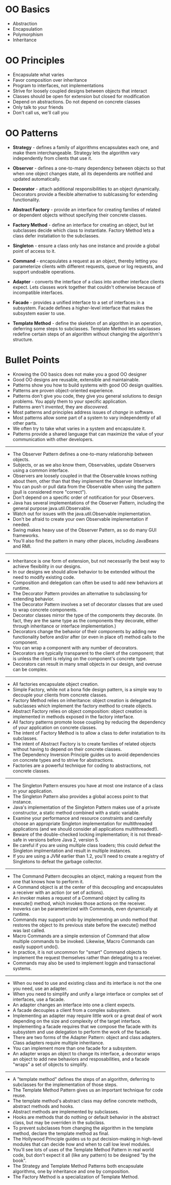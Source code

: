 OO Basics
=========

* Abstraction
* Encapsulation
* Polymorphism
* Inheritance

OO Principles
=============

* Encapsulate what varies
* Favor composition over inheritance
* Program to interfaces, not implementations
* Strive for loosely coupled designs between objects that interact
* Classes should be open for extension but closed for modification
* Depend on abstractions. Do not depend on concrete classes
* Only talk to your friends
* Don't call us, we'll call you

OO Patterns
===========

* **Strategy** - defines a family of algorithms encapsulates each one, and make them interchangeable. Strategy lets the algorithm vary independently from clients that use it.

* **Observer** - defines a one-to-many dependency between objects so that when one object changes state, all its dependents are notified and updated automatically.

* **Decorator** - attach additional responsibilities to an object dynamically. Decorators provide a flexible alternative to sublcassing for extending functionality.

* **Abstract Factory** - provide an interface for creating families of related or dependent objects without specifying their concrete classes.

* **Factory Method** - define an interface for creating an object, but let subclasses decide which class to instantiate. Factory Method lets a class defer instatiation to the subclasses.

* **Singleton** - ensure a class only has one instance and provide a global point of access to it.

* **Command** - encapsulates a request as an object, thereby letting you parameterize clients with different requests, queue or log requests, and support undoable operations.

* **Adapter** - converts the interface of a class into another interface clients expect. Lets classes work together that couldn't otherwise because of incompatible interfaces.

* **Facade** - provides a unified interface to a set of interfaces in a subsystem. Facade defines a higher-level interface that makes the subsystem easier to use.

* **Template Method** - define the skeleton of an algorithm in an operation, deferring some steps to subclasses. Template Method lets subclasses redefine certain steps of an algorithm without changing the algorithm's structure.


Bullet Points
=============
* Knowing the OO basics does not make you a good OO designer
* Good OO designs are reusable, extensible and maintainable.
* Patterns show you how to build systems with good OO design qualities.
* Patterns are proven object-oriented experience.
* Patterns don't give you code, they give you general solutions to design problems. You apply them to your specific application.
* Patterns aren't *invented*, they are *discovered*.
* Most patterns and principles address issues of *change* in software.
* Most patterns allow some part of a system to vary independently of all other parts.
* We often try to take what varies in a system and encapsulate it.
* Patterns provide a shared language that can maximize the value of your communication with other developers.

---

* The Observer Pattern defines a one-to-many relationship between objects.
* Subjects, or as we also know them, Observables, update Observers using a common interface.
* Observers are loosely coupled in that the Observable knows nothing about them, other than that they implement the Observer Interface.
* You can push or pull data from the Observable when using the pattern (pull is considered more "correct").
* Don't depend on a specific order of notification for your Observers.
* Java has several implementations of the Observer Pattern, including the general purpose java.util.Observable.
* Watch out for issues with the java.util.Observable implementation.
* Don't be afraid to create your own Observable implementation if needed.
* Swing makes heavy use of the Observer Pattern, as so do many GUI frameworks.
* You'll also find the pattern in many other places, including JavaBeans and RMI.

---

* Inheritance is one form of extension, but not necessarily the best way to achieve flexibility in our designs.
* In our designs we should allow behavior to be extended without the need to modify existing code.
* Composition and delegation can often be used to add new behaviors at runtime.
* The Decorator Pattern provides an alternative to subclassing for extending behavior.
* The Decorator Pattern involves a set of decorator classes that are used to wrap concrete components.
* Decorator classes mirror the type of the components they decorate. (In fact, they are the same type as the components they decorate, either through inheritance or interface implementation.)
* Decorators change the behavior of their components by adding new functionality before and/or after (or even in place of) method calls to the component.
* You can wrap a component with any number of decorators.
* Decorators are typically transparent to the client of the component; that is unless the client is relying on the component's concrete type.
* Decorators can result in many small objects in our design, and overuse can be complex.

---

* All factories encapsulate object creation.
* Simple Factory, while not a bona fide design pattern, is a simple way to decouple your clients from concrete classes.
* Factory Method relies on inheritance: object creation is delegated to subclasses which implement the factory method to create objects.
* Abstract Factory relies on object composition: object creation is implemented in methods exposed in the factory interface.
* All factory patterns promote loose coupling by reducing the dependency of your application on concrete classes.
* The intent of Factory Method is to allow a class to defer instatiation to its subclasses.
* The intent of Abstract Factory is to create families of related objects without having to depend on their concrete classes.
* The Dependency Inversion Principle guides us to avoid dependencies on concrete types and to strive for abstractions.
* Factories are a powerful technique for coding to abstractions, not concrete classes.

---

* The Singleton Pattern ensures you have at most one instance of a class in your application.
* The Singleton Pattern also provides a global access point to that instance.
* Java's implementation of the Singleton Pattern makes use of a private constructor, a static method combined with a static variable.
* Examine your performance and resource constraints and carefully choose an appropriate Singleton implementation for multithreaded applications (and we should consider all applications multithreaded!).
* Beware of the double-checked locking implementation; it is not thread-safe in versions before Java 2, version 5.
* Be careful if you are using multiple class loaders; this could defeat the Singleton implmentation and result in multiple instances.
* If you are using a JVM earlier than 1.2, you'll need to create a registry of Singletons to defeat the garbage collector.

---

* The Command Pattern decouples an object, making a request from the one that knows how to perform it.
* A Command object is at the center of this decoupling and encapsulates a receiver with an action (or set of actions).
* An invoker makes a request of a Command object by calling its execute() method, which invokes those actions on the receiver.
* Inoverks can be parameterized with Commands, even dynamically at runtime.
* Commands may support undo by implementing an undo method that restores the object to its previous state before the execute() method was last called.
* Macro Commands are a simple extension of Command that allow multiple commands to be invoked. Likewise, Macro Commands can easily support undo().
* In practice, it is not uncommon for "smart" Command objects to implement the request themselves rather than delegating to a receiver.
* Commands may also be used to implement loggin and transactional systems.

---

* When ou need to use and existing class and its interface is not the one you need, use an adapter.
* When you need to simplify and unify a large interface or complex set of interfaces, use a facade.
* An adapter changes an interface into one a client expects.
* A facade decouples a client from a complex subsystem.
* Implementing an adapter may require little work or a great deal of work depending on the size and complexity of the target interface.
* Implementing a facade requires that we compose the facade with its subsystem and use delegation to perform the work of the facade.
* There are two forms of the Adapter Pattern: object and class adapters. Class adapters require multiple inheritance.
* You can implement more than one facade for a subsystem.
* An adapter wraps an object to change its interface, a decorator wraps an object to add new behaviors and resposabilities, and a facade "wraps" a set of objects to simplify.

---

* A "template method" defines the steps of an algorithm, deferring to subclasses for the implementation of those steps.
* The Template Method Pattern gives us an important technique for code reuse.
* The template method's abstract class may define concrete methods, abstract methods and hooks.
* Abstract methods are implemented by subclasses.
* Hooks are methods that do nothing or default behavior in the abstract class, but may be overriden in the subclass.
* To prevent subclasses from changing the algorithm in the template method, declare the template method as final.
* The Hollywood Principle guides us to put decision-making in high-level modules that can decide how and when to call low level modules.
* You'll see lots of uses of the Template Method Pattern in real world code, but don't expect it all (like any pattern) to be designed "by the book".
* The Strategy and Template Method Patterns both encapsulate algorithms, one by inheritance and one by composition.
* The Factory Method is a specialization of Template Method.